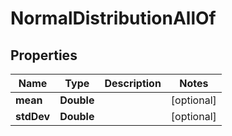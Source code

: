 

# NormalDistributionAllOf

## Properties

Name | Type | Description | Notes
------------ | ------------- | ------------- | -------------
**mean** | **Double** |  |  [optional]
**stdDev** | **Double** |  |  [optional]



